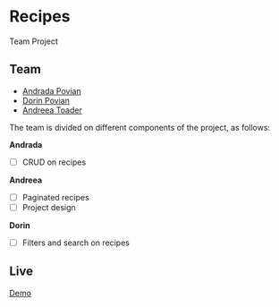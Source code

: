# Recipes
Team Project 


## Team 
- [Andrada Povian](https://github.com/AndraPovian)
- [Dorin Povian](https://github.com/DorinPovian)
- [Andreea Toader](https://github.com/dianaat)


The team is divided on different components of the project, as follows:

<b>Andrada</b>
- [ ] CRUD on recipes

<b>Andreea</b>
- [ ] Paginated recipes
- [ ] Project design

<b>Dorin</b>
- [ ] Filters and search on recipes


## Live
[Demo](https://github.com/AndraPovian/recipes)
